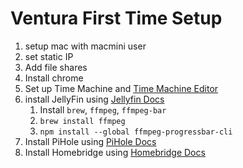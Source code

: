 # Ventura First Time Setup


1. setup mac with macmini user
2. set static IP
3. Add file shares
4. Install chrome
5. Set up Time Machine and [Time Machine Editor](../server-apps/timemachine-editor.md)
5. install JellyFin using [Jellyfin Docs](../server-apps/jellyfin.md)
    1. Install `brew`, `ffmpeg`, `ffmpeg-bar`
    2. `brew install ffmpeg`
    3. `npm install --global ffmpeg-progressbar-cli`
6. Install PiHole using [PiHole Docs](../server-apps/pihole.md)
7. Install Homebridge using [Homebridge Docs](../server-apps/homebridge.md)